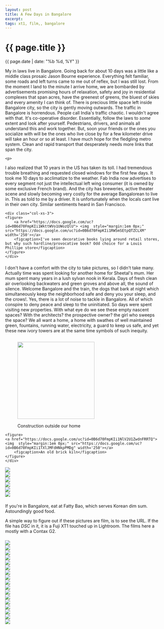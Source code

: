 ```yaml
---
layout: post
title: A Few Days in Bangalore
excerpt: 
tags: xt1, film,, bangalore
---
```


{{ page.title }}
================
<div class="pdate"> {{ page.date | date: "%b %d, %Y" }} </div>

<div class="row">
	<div class="col-xs-9">
	<p>
My in laws live in Bangalore. Going back for about 10 days was a little like
a middle class prosaic Jason Bourne experience. Everything felt familiar, some roads
and left turns came  to me out of reflex, but I was still lost. From the
moment I land to the minute I arrive home, we are bombarded by advertisements
promising hours of relaxation, safety and joy in residential complexes that span
acres, have the greenest of greens, the bluest of skies and every amenity I can
think of. There is precious little space left inside Bangalore city, so the city
is gently moving outwards. The traffic in Bangalore is horrendous. People call
India's traffic chaotic. I wouldn't agree with that. It's co-operative
disorder. Essentially, follow the laws to <i>some</i> extent and look after
yourself. Pedestrians, drivers, and animals all understand this and work
together. But, soon your friends or the ones you socialize with will
be the ones who live close by for a few kilometer drive will take an hour or so at
least. I have much hope for the fledgling metro system. Clean and rapid
transport that desperately needs more links that span the city.
	</p>

	<p>
I also realized that 10 years in the US has taken its toll. I had tremendous
trouble breathing and requested closed windows for the first few days. It took
me 10 days to acclimatize to the weather. Fab India  now advertises to every
segment not just the intellectual left wing consumer (it is owned by some
exclusive French brand). And the city has breweries, active theater scene and
slowly becoming very costly for the average Bangalorean to live in. This as told
to me by a driver. It is unfortunately  when the locals cant live in their own
city. Similar sentiments heard in San Francisco.
	</p>
	</div>

	<div class="col-xs-3">
	<figure>
		<a href="https://docs.google.com/uc?id=0B6d70FmpKIi1WkttWVo1UWozQlU"> <img  style="margin:1em 0px;" src="https://docs.google.com/uc?id=0B6d70FmpKIi1RW5mSEtpQTZCLXM" width='250'></a>
		<figcaption>I've seen decorative books lying around retail stores, but why such hardline/provocative book? Odd choice for a Louis Phillipe store</figcaption>
	</figure>
	</div>

</div>

<div class="row" style="margin-top:1.5em;">
	<div class="col-xs-9">
		<p> I don't have a comfort with the city to take pictures, so I didn't take
many. Actually time was spent looking for another home for Sheetal's mum. Her
mum spent many years in a lush sylvan nook in Kerala. Days of fresh clean air
overlooking backwaters and green groves and above all, the sound of
silence. Welcome Bangalore and the train, the dogs that bark at night which
simultaneously keep the neighborhood safe and deny you your sleep, and the
crows!. Yes, there is a lot of noise to tackle in Bangalore. All of which
conspire to deny peace and sleep to the uninitiated. So days were spent visiting
new properties. With what eye do we see these empty nascent spaces? With the
architects? the prospective owner?  the girl who sweeps the space? We all want a
home, a home with swathes of well maintained green, fountains, running water,
electricity, a guard to keep us safe, and yet these new ivory towers are at the
same time symbols of such inequity.  
		</p>
	</div>
	<div class="col-xs-3">
	<figure>
	<a href="https://docs.google.com/uc?id=0B6d70FmpKIi1QkI0WGJGeGg3X28"> <img  style="margin:1em 0px;" src="https://docs.google.com/uc?id=0B6d70FmpKIi1V014TDF2aHhvODg" width='250'></a>
		<figcaption>Construction outside our home</figcaption>
	</figure>

	<figure>
	<a href="https://docs.google.com/uc?id=0B6d70FmpKIi1NlV2U1ZwdnFRRTQ"> <img  style="margin:1em 0px;" src="https://docs.google.com/uc?id=0B6d70FmpKIi1TXlJMFdHNkpPMDg" width='250'></a>
		<figcaption>An old brick kiln</figcaption>
	</figure>
	</div>
</div>


<div class="row" style="margin-top:0.5em;">
<div class="col-xs-12">
<div id="demo6" class="flex-images">
<div class="item" data-w="999" data-h="1500">
	<div class="img"><a href="https://docs.google.com/uc?id=0B6d70FmpKIi1TmFiZktJNzNsUDA"><img src="https://docs.google.com/uc?id=0B6d70FmpKIi1V0pkMTNDN2hWSm8" data-src="https://docs.google.com/uc?id=0B6d70FmpKIi1Q2thLWhCbVdSbG8"></a></div>
</div>
<div class="item" data-w="999" data-h="1500">
	<div class="img"><a href="https://docs.google.com/uc?id=0B6d70FmpKIi1YjZPbVlSeVhxZmM"><img src="https://docs.google.com/uc?id=0B6d70FmpKIi1V0pkMTNDN2hWSm8" data-src="https://docs.google.com/uc?id=0B6d70FmpKIi1U1FndjF4a3ZGMGs"></a></div>
</div>
<div class="item" data-w="999" data-h="1500">
	<div class="img"><a href="https://docs.google.com/uc?id=0B6d70FmpKIi1MERGY3FOOHNYVGM"><img src="https://docs.google.com/uc?id=0B6d70FmpKIi1V0pkMTNDN2hWSm8" data-src="https://docs.google.com/uc?id=0B6d70FmpKIi1Tm9lR2E2VzB0ak0"></a></div>
</div>
<div class="item" data-w="1000" data-h="1500">
	<div class="img"><a href="https://docs.google.com/uc?id=0B6d70FmpKIi1MS11aEprV2ZDeUU"><img src="https://docs.google.com/uc?id=0B6d70FmpKIi1V0pkMTNDN2hWSm8" data-src="https://docs.google.com/uc?id=0B6d70FmpKIi1YklDNXZYSTN0SU0"></a></div>
</div>
<div class="item" data-w="999" data-h="1500">
	<div class="img"><a href="https://docs.google.com/uc?id=0B6d70FmpKIi1alQtWURlaDdQa2c"><img src="https://docs.google.com/uc?id=0B6d70FmpKIi1V0pkMTNDN2hWSm8" data-src="https://docs.google.com/uc?id=0B6d70FmpKIi1blozOXFxUWRCM0U"></a></div>
</div>
<div class="item" data-w="1000" data-h="1500">
	<div class="img"><a href="https://docs.google.com/uc?id=0B6d70FmpKIi1TWtXTnpkTDdzTWc"><img src="https://docs.google.com/uc?id=0B6d70FmpKIi1V0pkMTNDN2hWSm8" data-src="https://docs.google.com/uc?id=0B6d70FmpKIi1YlZCMXhhZ19hdDA"></a></div>
</div>
</div></div></div>

<div class="row" style="margin-top:1.5em;">
<div class='col-xs-12'>
<p> If you're in Bangalore, eat at Fatty Bao, which serves Korean dim
sum. Astoundingly good food.</p>
<p> A simple way to figure out if these pictures are film, is to see the URL. If
the file has <i>DSC</i> in it, it is a Fuji XT1 touched up in Lightroom. The
films here a mostly with a Contax G2.
</p>
</div></div>


<div class="row" style="margin-top:1.5em;">
<div class="col-xs-12">
<div id="demo7" class="flex-images">

<div class="item" data-w="466" data-h="700">
	<div class="img"><a href="https://docs.google.com/uc?id=0B6d70FmpKIi1N1J5bTRyY296cm8"><img src="https://docs.google.com/uc?id=0B6d70FmpKIi1V0pkMTNDN2hWSm8" data-src="https://docs.google.com/uc?id=0B6d70FmpKIi1NVVNbkRUeVpYTGs"></a></div>
</div>
<div class="item" data-w="466" data-h="700">
	<div class="img"><a href="https://docs.google.com/uc?id=0B6d70FmpKIi1aERHdVpaRXFJZ28"><img src="https://docs.google.com/uc?id=0B6d70FmpKIi1V0pkMTNDN2hWSm8" data-src="https://docs.google.com/uc?id=0B6d70FmpKIi1WkxCQnMxM3dMUlk"></a></div>
</div>
<div class="item" data-w="466" data-h="700">
	<div class="img"><a href="https://docs.google.com/uc?id=0B6d70FmpKIi1N1A5ZWNMb09iZ3c"><img src="https://docs.google.com/uc?id=0B6d70FmpKIi1V0pkMTNDN2hWSm8" data-src="https://docs.google.com/uc?id=0B6d70FmpKIi1dHg5ZTFyM3NCOTQ"></a></div>
</div>
<div class="item" data-w="466" data-h="700">
	<div class="img"><a href="https://docs.google.com/uc?id=0B6d70FmpKIi1SnVyQ0hhbnRJZGc"><img src="https://docs.google.com/uc?id=0B6d70FmpKIi1V0pkMTNDN2hWSm8" data-src="https://docs.google.com/uc?id=0B6d70FmpKIi1S25VRE1YOENOX1E"></a></div>
</div>
<div class="item" data-w="466" data-h="700">
	<div class="img"><a href="https://docs.google.com/uc?id=0B6d70FmpKIi1ejVwRTdfX1JMV3M"><img src="https://docs.google.com/uc?id=0B6d70FmpKIi1V0pkMTNDN2hWSm8" data-src="https://docs.google.com/uc?id=0B6d70FmpKIi1QkRRbUQ2cDQ3azA"></a></div>
</div>
<div class="item" data-w="1200" data-h="795">
	<div class="img"><a href="https://docs.google.com/uc?id=0B6d70FmpKIi1aXpTWXRXX19ReFE"><img src="https://docs.google.com/uc?id=0B6d70FmpKIi1V0pkMTNDN2hWSm8" data-src="https://docs.google.com/uc?id=0B6d70FmpKIi1eE9UcVdaZUVINzg"></a></div>
</div>
<div class="item" data-w="466" data-h="700">
	<div class="img"><a href="https://docs.google.com/uc?id=0B6d70FmpKIi1RHhwVTFTZkh2eTA"><img src="https://docs.google.com/uc?id=0B6d70FmpKIi1V0pkMTNDN2hWSm8" data-src="https://docs.google.com/uc?id=0B6d70FmpKIi1ZHNma3oyRUszVjA"></a></div>
</div>
<div class="item" data-w="466" data-h="700">
	<div class="img"><a href="https://docs.google.com/uc?id=0B6d70FmpKIi1bEEtMkthN0RuN2c"><img src="https://docs.google.com/uc?id=0B6d70FmpKIi1V0pkMTNDN2hWSm8" data-src="https://docs.google.com/uc?id=0B6d70FmpKIi1a0ZOMVBCS1dmSTg"></a></div>
</div>
<div class="item" data-w="466" data-h="700">
	<div class="img"><a href="https://docs.google.com/uc?id=0B6d70FmpKIi1dzRkYVNZVXFjX0k"><img src="https://docs.google.com/uc?id=0B6d70FmpKIi1V0pkMTNDN2hWSm8" data-src="https://docs.google.com/uc?id=0B6d70FmpKIi1cHY4VFhfSmJCMnc"></a></div>
</div>
<div class="item" data-w="466" data-h="700">
	<div class="img"><a href="https://docs.google.com/uc?id=0B6d70FmpKIi1YXN2SzZ1LURCYzg"><img src="https://docs.google.com/uc?id=0B6d70FmpKIi1V0pkMTNDN2hWSm8" data-src="https://docs.google.com/uc?id=0B6d70FmpKIi1NTQ0TmR1QUNRa0k"></a></div>
</div>
<div class="item" data-w="466" data-h="700">
	<div class="img"><a href="https://docs.google.com/uc?id=0B6d70FmpKIi1TFFwcDF5OWlCUFU"><img src="https://docs.google.com/uc?id=0B6d70FmpKIi1V0pkMTNDN2hWSm8" data-src="https://docs.google.com/uc?id=0B6d70FmpKIi1aHZRZjc0UjlRUWc"></a></div>
</div>
<div class="item" data-w="1199" data-h="795">
	<div class="img"><a href="https://docs.google.com/uc?id=0B6d70FmpKIi1aUhBbTViTFB0aEE"><img src="https://docs.google.com/uc?id=0B6d70FmpKIi1V0pkMTNDN2hWSm8" data-src="https://docs.google.com/uc?id=0B6d70FmpKIi1VmEyNW1FTjJyY0k"></a></div>
</div>
<div class="item" data-w="466" data-h="700">
   <div class="img"><a href="https://docs.google.com/uc?id=0B6d70FmpKIi1Q0VIcW10b1RSV0U"><img src="https://docs.google.com/uc?id=0B6d70FmpKIi1V0pkMTNDN2hWSm8" data-src="https://docs.google.com/uc?id=0B6d70FmpKIi1ekV3czlwSXVqRUk"></a></div>
   <!-- <div class="bottomX">A foolish man says this</div> -->
</div>
<div class="item" data-w="466" data-h="700">
	<div class="img"><a href="https://docs.google.com/uc?id=0B6d70FmpKIi1QmoxR0gtc1ZGUEU"><img src="https://docs.google.com/uc?id=0B6d70FmpKIi1V0pkMTNDN2hWSm8" data-src="https://docs.google.com/uc?id=0B6d70FmpKIi1d0pHN2RkdDExYnM"></a></div>
</div>
<div class="item" data-w="466" data-h="700">
	<div class="img"><a href="https://docs.google.com/uc?id=0B6d70FmpKIi1REdmaDJLY0FNTHM"><img src="https://docs.google.com/uc?id=0B6d70FmpKIi1V0pkMTNDN2hWSm8" data-src="https://docs.google.com/uc?id=0B6d70FmpKIi1NFJFSXNFN3ZGdWs"></a></div>
</div>
<div class="item" data-w="1200" data-h="800">
	<div class="img"><a href="https://docs.google.com/uc?id=0B6d70FmpKIi1VjlhVlBYLUtQaG8"><img src="https://docs.google.com/uc?id=0B6d70FmpKIi1V0pkMTNDN2hWSm8" data-src="https://docs.google.com/uc?id=0B6d70FmpKIi1YUZWZVFJRzhOVzA"></a></div>
</div>
<div class="item" data-w="1200" data-h="800">
	<div class="img"><a href="https://docs.google.com/uc?id=0B6d70FmpKIi1R2xRbWc2VWozdUk"><img src="https://docs.google.com/uc?id=0B6d70FmpKIi1V0pkMTNDN2hWSm8" data-src="https://docs.google.com/uc?id=0B6d70FmpKIi1bG9xWDFNb2QxenM"></a></div>
</div>

</div></div></div>


<script>
$('#demo6').flexImages({ rowHeight:700 , truncate: 0});
$('#demo5').flexImages({ rowHeight:450 , truncate: 0});
$('#demo7').flexImages({ rowHeight:700 , truncate: 0});
</script>

